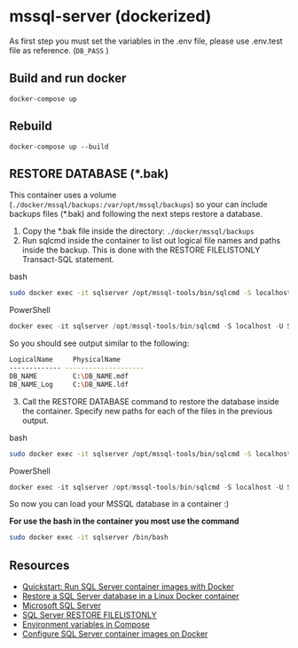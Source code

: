 # mssql-server (dockerized)

As first step you must set the variables in the .env file, please use .env.test file as reference. (```DB_PASS``` )

## Build and run docker
```docker-compose up```

## Rebuild
```docker-compose up --build```

## RESTORE DATABASE (*.bak)

This container uses a volume (```./docker/mssql/backups:/var/opt/mssql/backups```) so your can include backups files (*.bak) and following the next steps restore a database.

1. Copy the *.bak file inside the directory: ```./docker/mssql/backups```
2. Run sqlcmd inside the container to list out logical file names and paths inside the backup. This is done with the RESTORE FILELISTONLY Transact-SQL statement.

bash
```bash
sudo docker exec -it sqlserver /opt/mssql-tools/bin/sqlcmd -S localhost -U SA -P '<ENV.DB_PASS>' -Q 'RESTORE FILELISTONLY FROM DISK = "/var/opt/mssql/backups/<BACKUP_FILE>.bak"' | tr -s ' ' | cut -d ' ' -f 1-2
```
PowerShell
```PowerShell
docker exec -it sqlserver /opt/mssql-tools/bin/sqlcmd -S localhost -U SA -P "<ENV.DB_PASS>" -Q "RESTORE FILELISTONLY FROM DISK = '/var/opt/mssql/backups/<BACKUP_FILE>.bak'"
````
So you should see output similar to the following:

```bash
LogicalName     PhysicalName
------------- --------------------
DB_NAME         C:\DB_NAME.mdf
DB_NAME_Log     C:\DB_NAME.ldf
````

3. Call the RESTORE DATABASE command to restore the database inside the container. Specify new paths for each of the files in the previous output.

bash
```bash
sudo docker exec -it sqlserver /opt/mssql-tools/bin/sqlcmd -S localhost -U SA -P '<ENV.DB_PASS>' -Q 'RESTORE DATABASE DB_NAME FROM DISK = "/var/opt/mssql/backup/<BACKUP_FILE>.bak" WITH MOVE "DB_NAME" TO "/var/opt/mssql/data/DB_NAME.mdf", MOVE "DB_NAME_Log" TO "/var/opt/mssql/data/DB_NAME.ldf"'
```

PowerShell
```PowerShell
docker exec -it sqlserver /opt/mssql-tools/bin/sqlcmd -S localhost -U SA -P "<ENV.DB_PASS>" -Q 'RESTORE DATABASE DB_NAME FROM DISK = "/var/opt/mssql/backup/<BACKUP_FILE>.bak" WITH MOVE "DB_NAME" TO "/var/opt/mssql/data/DB_NAME.mdf", MOVE "DB_NAME_Log" TO "/var/opt/mssql/data/DB_NAME.ldf"'
```

So now you can load your MSSQL database in a container :)

**For use the bash in the container you most use the command**

```bash
sudo docker exec -it sqlserver /bin/bash  
```

## Resources
* [Quickstart: Run SQL Server container images with Docker](https://docs.microsoft.com/en-us/sql/linux/quickstart-install-connect-docker?view=sql-server-2017&pivots=cs1-bash)
* [Restore a SQL Server database in a Linux Docker container](https://docs.microsoft.com/en-us/sql/linux/tutorial-restore-backup-in-sql-server-container?view=sql-server-2017)
* [Microsoft SQL Server](https://hub.docker.com/_/microsoft-mssql-server)
* [SQL Server RESTORE FILELISTONLY](https://www.mssqltips.com/sqlservertutorial/109/sql-server-restore-filelistonly/)
* [Environment variables in Compose](https://docs.docker.com/compose/environment-variables/)
* [Configure SQL Server container images on Docker](https://docs.microsoft.com/en-us/sql/linux/sql-server-linux-configure-docker?view=sql-server-ver15)
